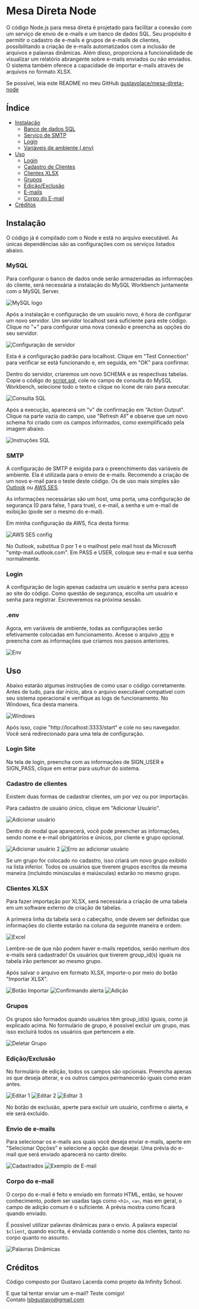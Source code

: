 # Mesa Direta Node

O código Node.js para mesa direta é projetado para facilitar a conexão com um serviço de envio de e-mails e um banco de dados SQL. Seu propósito é permitir o cadastro de e-mails e grupos de e-mails de clientes, possibilitando a criação de e-mails automatizados com a inclusão de arquivos e palavras dinâmicas. Além disso, proporciona a funcionalidade de visualizar um relatório abrangente sobre e-mails enviados ou não enviados. O sistema também oferece a capacidade de importar e-mails através de arquivos no formato XLSX.

Se possível, leia este README no meu GitHub [gustavolace/mesa-direta-node](https://github.com/gustavolace/mesa-direta-node/blob/main/README.md)

## Índice
- [Instalação](#instalação)
  - [Banco de dados SQL](#mysql)
  - [Serviço de SMTP](#smtp)
  - [Login](#login)
  - [Variáveis de ambiente (.env)](#env)
- [Uso](#uso)
  - [Login](#login-site)
  - [Cadastro de Clientes](#cadastro-de-clientes)
  - [Clientes XLSX](#clientes-xlsx)
  - [Grupos](#grupos)
  - [Edição/Exclusão](#ediçãoexclusão)
  - [E-mails](#envio-de-e-mails)
  - [Corpo do E-mail](#corpo-do-e-mail)
- [Créditos](#créditos)

## Instalação

O código já é compilado com o Node e está no arquivo executável. As únicas dependências são as configurações com os serviços listados abaixo.

### MySQL

Para configurar o banco de dados onde serão armazenadas as informações do cliente, será necessária a instalação do MySQL Workbench juntamente com o MySQL Server.

![MySQL logo](./src/views/assets/mysqllogo.png)

Após a instalação e configuração de um usuário novo, é hora de configurar um novo servidor. Um servidor localhost será suficiente para este código. Clique no "+" para configurar uma nova conexão e preencha as opções do seu servidor.

![Configuração de servidor](./src/views/assets/mysqlconfig.png)

Esta é a configuração padrão para localhost. Clique em "Test Connection" para verificar se está funcionando e, em seguida, em "OK" para confirmar.

Dentro do servidor, criaremos um novo SCHEMA e as respectivas tabelas. Copie o código do [script.sql](./script.sql), cole no campo de consulta do MySQL Workbench, selecione todo o texto e clique no ícone de raio para executar.

![Consulta SQL](./src/views/assets/querrySQL.png)

Após a execução, aparecerá um "v" de confirmação em "Action Output". Clique na parte vazia do campo, use "Refresh All" e observe que um novo schema foi criado com os campos informados, como exemplificado pela imagem abaixo.

![Instruções SQL](./src/views/assets/instruçõessql.png)

### SMTP

A configuração de SMTP é exigida para o preenchimento das variáveis de ambiente. Ela é utilizada para o envio de e-mails. Recomendo a criação de um novo e-mail para o teste deste código. Os de uso mais simples são [Outlook](https://www.microsoft.com/pt-br/microsoft-365/outlook/email-and-calendar-software-microsoft-outlook) ou [AWS SES](https://aws.amazon.com/pt/ses/).

As informações necessárias são um host, uma porta, uma configuração de segurança (0 para false, 1 para true), o e-mail, a senha e um e-mail de exibição (pode ser o mesmo do e-mail).

Em minha configuração da AWS, fica desta forma:

![AWS SES config](src/views/assets/SMTPses.png)

No Outlook, substitua 0 por 1 e o mailhost pelo mail host da Microsoft "smtp-mail.outlook.com". Em PASS e USER, coloque seu e-mail e sua senha normalmente.

### Login

A configuração de login apenas cadastra um usuário e senha para acesso ao site do código. Como questão de segurança, escolha um usuário e senha para registrar. Escreveremos na próxima sessão.

### .env

Agora, em variáveis de ambiente, todas as configurações serão efetivamente colocadas em funcionamento. Acesse o arquivo [.env](./.env.exemple) e preencha com as informações que criamos nos passos anteriores.

![Env](src/views/assets/dotenvConfig.png)

## Uso

Abaixo estarão algumas instruções de como usar o código corretamente. Antes de tudo, para dar início, abra o arquivo executável compatível com seu sistema operacional e verifique as logs de funcionamento. No Windows, fica desta maneira.

![Windows](src/views/assets/windows.png) 

Após isso, copie "http://localhost:3333/start" e cole no seu navegador. Você será redirecionado para uma tela de configuração.

### Login Site

Na tela de login, preencha com as informações de SIGN_USER e SIGN_PASS, clique em entrar para usufruir do sistema.

### Cadastro de clientes

Existem duas formas de cadastrar clientes, um por vez ou por importação.

Para cadastro de usuário único, clique em "Adicionar Usuário".

![Adicionar usuário](src/views/assets/adduser.png)

Dentro do modal que aparecerá, você pode preencher as informações, sendo nome e e-mail obrigatórios e únicos, por cliente e grupo opcional.

![Adicionar usuário 2](src/views/assets/add_user_2.png)
![Erro ao adicionar usuário](src/views/assets/err_add_user.png)

Se um grupo for colocado no cadastro, isso criará um novo grupo exibido na lista inferior. Todos os usuários que tiverem grupos escritos da mesma maneira (incluindo minúsculas e maiúsculas) estarão no mesmo grupo.

### Clientes XLSX

Para fazer importação por XLSX, será necessária a criação de uma tabela em um software externo de criação de tabelas.

A primeira linha da tabela será o cabeçalho, onde devem ser definidas que informações do cliente estarão na coluna da seguinte maneira e ordem.

![Excel](src/views/assets/exel.png)

Lembre-se de que não podem haver e-mails repetidos, senão nenhum dos e-mails será cadastrado! Os usuários que tiverem group_id(s) iguais na tabela irão pertencer ao mesmo grupo.

Após salvar o arquivo em formato XLSX, importe-o por meio do botão "Importar XLSX".

![Botão Importar](src/views/assets/botaoImportar.png)
![Confirmando alerta](src/views/assets/confirmandoAlerta.png)
![Adição](src/views/assets/adicao.png)

### Grupos

Os grupos são formados quando usuários têm group_id(s) iguais, como já explicado acima. No formulário de grupo, é possível excluir um grupo, mas isso excluirá todos os usuários que pertencem a ele.

![Deletar Grupo](src/views/assets/deletarGrupo.png)

### Edição/Exclusão

No formulário de edição, todos os campos são opcionais. Preencha apenas os que deseja alterar, e os outros campos permanecerão iguais como eram antes.

![Editar 1](src/views/assets/editar1.png)
![Editar 2](src/views/assets/editar2.png)
![Editar 3](src/views/assets/editar3.png)

No botão de exclusão, aperte para excluir um usuário, confirme o alerta, e ele será excluído.

### Envio de e-mails

Para selecionar os e-mails aos quais você deseja enviar e-mails, aperte em "Selecionar Opções" e selecione a opção que desejar. Uma prévia do e-mail que será enviado aparecerá no canto direito.

![Cadastrados](src/views/assets/cadastrados.png)
![Exemplo de E-mail](src/views/assets/ExemploEmail.png)

### Corpo do e-mail

O corpo do e-mail é feito e enviado em formato HTML, então, se houver conhecimento, podem ser usadas tags como `<h1>`, `<a>`, mas em geral, o campo de adição comum é o suficiente. A prévia mostra como ficará quando enviado.

É possível utilizar palavras dinâmicas para o envio. A palavra especial `$client`, quando escrita, é enviada contendo o nome dos clientes, tanto no corpo quanto no assunto.

![Palavras Dinâmicas](src/views/assets/palavrasdinamicas.png)

## Créditos

Código composto por Gustavo Lacerda como projeto da Infinity School.

E que tal tentar enviar um e-mail? Teste comigo!<br>
Contato <a href="lsbgustavo@gmail.com">lsbgustavo@gmail.com</a>
